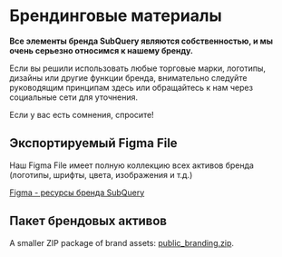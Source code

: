 # Брендинговые материалы

**Все элементы бренда SubQuery являются собственностью, и мы очень серьезно относимся к нашему бренду.**

Если вы решили использовать любые торговые марки, логотипы, дизайны или другие функции бренда, внимательно следуйте руководящим принципам здесь или обращайтесь к нам через социальные сети для уточнения.

Если у вас есть сомнения, спросите!

## Экспортируемый Figma File

Наш Figma File имеет полную коллекцию всех активов бренда (логотипы, шрифты, цвета, изображения и т.д.)

[Figma - ресурсы бренда SubQuery](https://www.figma.com/file/AaCXaOcElrlbxq8fz39sJU/SubQuery-Brand-Resources?node-id=3%3A2)

## Пакет брендовых активов

A smaller ZIP package of brand assets: [public_branding.zip](https://static.subquery.network/public_branding.zip).